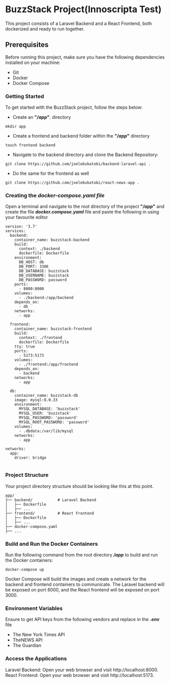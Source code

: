 # **BuzzStack Project(Innoscripta Test)**

This project consists of a Laravel Backend and a React Frontend, both dockerized and ready to run together.

## **Prerequisites**

Before running this project, make sure you have the following dependencies installed on your machine:

- Git
- Docker
- Docker Compose

### **Getting Started**

To get started with the BuzzStack project, follow the steps below:

- Create an **"_/app_"**. directory

```
mkdir app
```

- Create a frontend and backend folder within the **"_/app_"** directory

```
touch frontend backend
```

- Navigate to the backend directory and clone the Backend Repository:

```
git clone https://github.com/joelebukatobi/backend-laravel-api .
```

- Do the same for the frontend as well

```
git clone https://github.com/joelebukatobi/react-news-app .
```

### **Creating the _docker-compose.yaml file_**

Open a terminal and navigate to the root directory of the project **"_/app_"** and create the file **_docker.compose.yaml_** file and paste the following in using your favourite editor

```
version: '3.7'
services:
  backend:
    container_name: buzzstack-backend
    build:
      context: ./backend
      dockerfile: Dockerfile
    environment:
      DB_HOST: db
      DB_PORT: 3306
      DB_DATABASE: buzzstack
      DB_USERNAME: buzzstack
      DB_PASSWORD: password
    ports:
      - 8000:8000
    volumes:
      - ./backend:/app/backend
    depends_on:
      - db
    networks:
      - app

  frontend:
    container_name: buzzstack-frontend
    build:
      context: ./frontend
      dockerfile: Dockerfile
    tty: true
    ports:
      - 5173:5173
    volumes:
      - ./frontend:/app/frontend
    depends_on:
      - backend
    networks:
      - app

  db:
    container_name: buzzstack-db
    image: mysql:8.0.33
    environment:
      MYSQL_DATABASE: 'buzzstack'
      MYSQL_USER: 'buzzstack'
      MYSQL_PASSWORD: 'password'
      MYSQL_ROOT_PASSWORD: 'password'
    volumes:
      - .dbdata:/var/lib/mysql
    networks:
      - app

networks:
  app:
    driver: bridge


```

### **Project Structure**

Your project directory structure should be looking like this at this point.

```
app/
├── backend/           # Laravel Backend
│   ├── Dockerfile
│   ├── ...
├── frontend/          # React Frontend
│   ├── Dockerfile
│   ├── ...
├── docker-compose.yaml
├── ...

```

### **Build and Run the Docker Containers**

Run the following command from the root directory **_/app_** to build and run the Docker containers:

```
docker-compose up
```

Docker Compose will build the images and create a network for the backend and frontend containers to communicate. The Laravel backend will be exposed on port 8000, and the React frontend will be exposed on port 3000.

### **Environment Variables**

Ensure to get API keys from the following vendors and replace in the **_.env_** file

- The New York Times API
- TheNEWS API
- The Guardian

### **Access the Applications**

Laravel Backend: Open your web browser and visit http://localhost:8000.
React Frontend: Open your web browser and visit http://localhost:5173.

